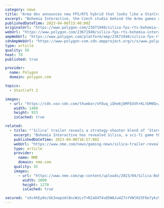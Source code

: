 ```yaml
---
category: news
title: "Arma dev announces new FPS/RTS hybrid that looks like a StarCraft shooter"
excerpt: "Bohemia Interactive, the Czech studio behind the Arma games and DayZ, announced a brand-new game on Thursday, one that blends real-time strategy combat with first-person shooting action. Called ..."
publishedDateTime: 2023-04-06T13:46:00Z
originalUrl: "https://www.polygon.com/23671940/silica-fps-rts-bohemia-interactive-steam-early-access"
webUrl: "https://www.polygon.com/23671940/silica-fps-rts-bohemia-interactive-steam-early-access"
ampWebUrl: "https://www.polygon.com/platform/amp/23671940/silica-fps-rts-bohemia-interactive-steam-early-access"
cdnAmpWebUrl: "https://www-polygon-com.cdn.ampproject.org/c/s/www.polygon.com/platform/amp/23671940/silica-fps-rts-bohemia-interactive-steam-early-access"
type: article
quality: 56
heat: 78
published: true

provider:
  name: Polygon
  domain: polygon.com

topics:
  - StarCraft 2

images:
  - url: "https://cdn.vox-cdn.com/thumbor/nF8uq_iQhe6jbMFEUVhrKLtbM0Q=/0x0:1920x1080/1400x933/filters:focal(807x387:1113x693):no_upscale()/cdn.vox-cdn.com/uploads/chorus_image/image/72153690/screen_34.0.jpg"
    width: 1400
    height: 933
    isCached: true

related:
  - title: "‘Silica’ trailer reveals a strategy-shooter blend of ‘Starcraft’ and ‘Dune’"
    excerpt: "Bohemia Interactive has revealed Silica, a sci-fi game that will blend overhead real-time strategy with first-person shooter action. Set on the desert planet of Baltarus, players will be able to ..."
    publishedDateTime: 2023-04-06T16:57:00Z
    webUrl: "https://www.nme.com/news/gaming-news/silica-trailer-reveals-a-strategy-shooter-blend-of-starcraft-and-dune-3426955"
    type: article
    provider:
      name: NME
      domain: nme.com
    quality: 35
    images:
      - url: "https://www.nme.com/wp-content/uploads/2023/04/Silica-Bohemia-Interactive-game.jpg"
        width: 2000
        height: 1270
        isCached: true

secured: "sXc4hEy8n/Gk3nwpzml8ncWzLvT+R2aO4T4vQ5WAJu4Z7sYVWlH25F6e7ykz9GDzgCxLthJKVnUvMX2MaQAUJxVFPsVYY9l8TMVsV/sVuy3FwZiI39YhnAcn2oFVZClHjd9G33YgYagizr12Hck0D0+AO4JFm1Oeo9bH2H1o1hg8OFfB3YDDH+qIR0Cf7Vsb07oqT6PzZyP1SNyt3D8Hlyx7z5APXkBnJw4sX1ooXM+ZtnGTX+d3HeD5kbVuwFYKnvAaQnq4L+eG5GSrNFQeh6EGeN0mz31ReIFsfwolTGU9Ekl2g6gdv50ug5W1oLtxHyY4OZC1ettUBUdYfjaKRDDnfywmoLV5ABfcxpe3kp4=;SJRrBJpoC5/NVdsvk/Iu6g=="
---
```


